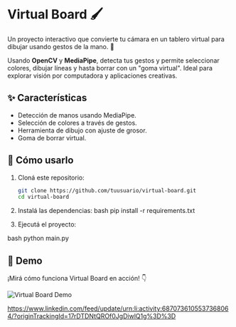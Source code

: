 # Virtual Board 🖌️

Un proyecto interactivo que convierte tu cámara en un tablero virtual para dibujar usando gestos de la mano. 🚀

Usando **OpenCV** y **MediaPipe**, detecta tus gestos y permite seleccionar colores, dibujar líneas y hasta borrar con un "goma virtual". Ideal para explorar visión por computadora y aplicaciones creativas.


## ✨ Características

- Detección de manos usando MediaPipe.
- Selección de colores a través de gestos.
- Herramienta de dibujo con ajuste de grosor.
- Goma de borrar virtual.


## 🚀 Cómo usarlo

1. Cloná este repositorio:
   ```bash
   git clone https://github.com/tuusuario/virtual-board.git
   cd virtual-board

2. Instalá las dependencias:
bash
pip install -r requirements.txt

3. Ejecutá el proyecto:

bash python main.py


## 🎥 Demo

¡Mirá cómo funciona Virtual Board en acción! 👇

![Virtual Board Demo](./virtual-board-demo.gif)

https://www.linkedin.com/feed/update/urn:li:activity:6870736105537368064/?originTrackingId=17rDTDNtQROf0JgDiwlQ1g%3D%3D
